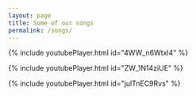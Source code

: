```yaml
---
layout: page
title: Some of our songs
permalink: /songs/
---
```


{% include youtubePlayer.html id="4WW_n6Wtxl4" %}

{% include youtubePlayer.html id="ZW_1N14ziUE" %}

{% include youtubePlayer.html id="julTnEC9Rvs" %}
